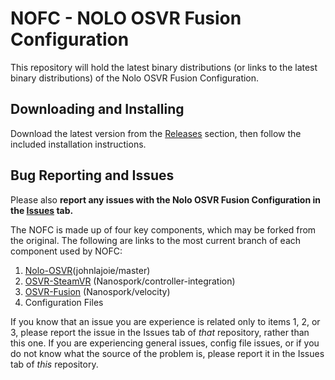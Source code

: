 # NOFC - NOLO OSVR Fusion Configuration

This repository will hold the latest binary distributions (or links to the latest binary distributions) of the Nolo OSVR Fusion Configuration.

## Downloading and Installing

Download the latest version from the [Releases](https://github.com/nanospork/NOFC/release) section, then follow the included installation instructions.

## Bug Reporting and Issues

Please also __report any issues with the Nolo OSVR Fusion Configuration in the [Issues](https://github.com/nanospork/NOFC/issues) tab.__

The NOFC is made up of four key components, which may be forked from the original. The following are links to the most current branch of each component used by NOFC:

1. [Nolo-OSVR](https://github.com/johnlajoie/nolo-osvr)(johnlajoie/master)
2. [OSVR-SteamVR](https://github.com/nanospork/steamvr-osvr/tree/controller-integration) (Nanospork/controller-integration)
3. [OSVR-Fusion](https://github.com/nanospork/OSVR-fusion/tree/velocity) (Nanospork/velocity)
4. Configuration Files

If you know that an issue you are experience is related only to items 1, 2, or 3, please report the issue in the Issues tab of _that_ repository, rather than this one. If you are experiencing general issues, config file issues, or if you do not know what the source of the problem is, please report it in the Issues tab of _this_ repository.
